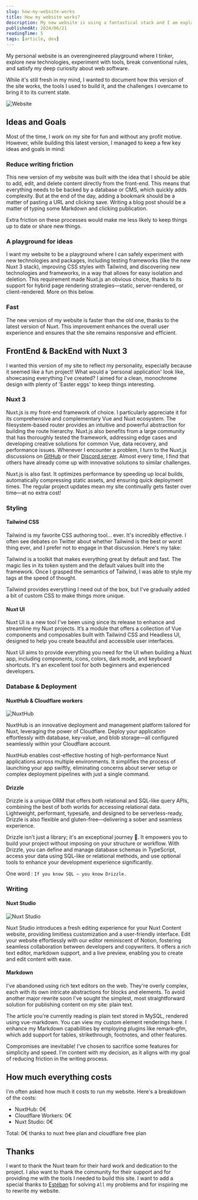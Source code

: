 ```yaml
---
slug: how-my-website-works
title: How my website works?
description: My new website is using a fantastical stack and I am explaining how my playground works
publishedAt: 2024/06/21
readingTime: 5
tags: [article, dev]
---
```


My personal website is an overengineered playground where I tinker, explore new technologies, experiment with tools, break conventional rules, and satisfy my deep curiosity about web software.

While it's still fresh in my mind, I wanted to document how this version of the site works, the tools I used to build it, and the challenges I overcame to bring it to its current state.

![Website](/writings/how-my-website-works/website.png)

## Ideas and Goals

Most of the time, I work on my site for fun and without any profit motive. However, while building this latest version, I managed to keep a few key ideas and goals in mind:

### Reduce writing friction

This new version of my website was built with the idea that I should be able to add, edit, and delete content directly from the front-end. This means that everything needs to be backed by a database or CMS, which quickly adds complexity. But at the end of the day, adding a bookmark should be a matter of pasting a URL and clicking save. Writing a blog post should be a matter of typing some Markdown and clicking publication.

Extra friction on these processes would make me less likely to keep things up to date or share new things.

### A playground for ideas

I want my website to be a playground where I can safely experiment with new technologies and packages, including testing frameworks (like the new Nuxt 3 stack), improving CSS styles with Tailwind, and discovering new technologies and frameworks, in a way that allows for easy isolation and deletion. This requirement made Nuxt.js an obvious choice, thanks to its support for hybrid page rendering strategies—static, server-rendered, or client-rendered. More on this below.

### Fast

The new version of my website is faster than the old one, thanks to the latest version of Nuxt. This improvement enhances the overall user experience and ensures that the site remains responsive and efficient.

## FrontEnd & BackEnd with Nuxt 3

I wanted this version of my site to reflect my personality, especially because it seemed like a fun project! What would a 'personal application' look like, showcasing everything I've created? I aimed for a clean, monochrome design with plenty of 'Easter eggs' to keep things interesting.

### Nuxt 3

Nuxt.js is my front-end framework of choice. I particularly appreciate it for its comprehensive and complementary Vue and Nuxt ecosystem. The filesystem-based router provides an intuitive and powerful abstraction for building the route hierarchy. Nuxt.js also benefits from a large community that has thoroughly tested the framework, addressing edge cases and developing creative solutions for common Vue, data recovery, and performance issues. Whenever I encounter a problem, I turn to the Nuxt.js discussions on [GitHub](https://github.com/nuxt) or their [Discord server](https://go.nuxt.com/discord). Almost every time, I find that others have already come up with innovative solutions to similar challenges.

Nuxt.js is also fast. It optimizes performance by speeding up local builds, automatically compressing static assets, and ensuring quick deployment times. The regular project updates mean my site continually gets faster over time—at no extra cost!

### Styling

#### Tailwind CSS

Tailwind is my favorite CSS authoring tool... ever. It's incredibly effective. I often see debates on Twitter about whether Tailwind is the best or worst thing ever, and I prefer not to engage in that discussion. Here's my take:

Tailwind is a toolkit that makes everything great by default and fast. The magic lies in its token system and the default values built into the framework. Once I grasped the semantics of Tailwind, I was able to style my tags at the speed of thought.

Tailwind provides everything I need out of the box, but I've gradually added a bit of custom CSS to make things more unique.

#### Nuxt UI

Nuxt UI is a new tool I've been using since its release to enhance and streamline my Nuxt projects. It’s a module that offers a collection of Vue components and composables built with Tailwind CSS and Headless UI, designed to help you create beautiful and accessible user interfaces.

Nuxt UI aims to provide everything you need for the UI when building a Nuxt app, including components, icons, colors, dark mode, and keyboard shortcuts. It's an excellent tool for both beginners and experienced developers.

### Database & Deployment

#### NuxtHub & Cloudflare workers

![NuxtHub](/writings/how-my-website-works/nuxt-hub.png)

NuxtHub is an innovative deployment and management platform tailored for Nuxt, leveraging the power of Cloudflare. Deploy your application effortlessly with database, key-value, and blob storage—all configured seamlessly within your Cloudflare account.

NuxtHub enables cost-effective hosting of high-performance Nuxt applications across multiple environments. It simplifies the process of launching your app swiftly, eliminating concerns about server setup or complex deployment pipelines with just a single command.

#### Drizzle

Drizzle is a unique ORM that offers both relational and SQL-like query APIs, combining the best of both worlds for accessing relational data. Lightweight, performant, typesafe, and designed to be serverless-ready, Drizzle is also flexible and gluten-free—delivering a sober and seamless experience.

Drizzle isn't just a library; it's an exceptional journey 🤩. It empowers you to build your project without imposing on your structure or workflow. With Drizzle, you can define and manage database schemas in TypeScript, access your data using SQL-like or relational methods, and use optional tools to enhance your development experience significantly.

One word : `If you know SQL — you know Drizzle.`

### Writing

#### Nuxt Studio

![Nuxt Studio](/writings/how-my-website-works/nuxt-studio.png)

Nuxt Studio introduces a fresh editing experience for your Nuxt Content website, providing limitless customization and a user-friendly interface. Edit your website effortlessly with our editor reminiscent of Notion, fostering seamless collaboration between developers and copywriters. It offers a rich text editor, markdown support, and a live preview, enabling you to create and edit content with ease.

#### Markdown

I've abandoned using rich text editors on the web. They're overly complex, each with its own intricate abstractions for blocks and elements. To avoid another major rewrite soon I've sought the simplest, most straightforward solution for publishing content on my site: plain text.

The article you're currently reading is plain text stored in MySQL, rendered using vue-markdown. You can view my custom element renderings here. I enhance my Markdown capabilities by employing plugins like remark-gfm, which add support for tables, strikethrough, footnotes, and other features.

Compromises are inevitable! I've chosen to sacrifice some features for simplicity and speed. I'm content with my decision, as it aligns with my goal of reducing friction in the writing process.

## How much everything costs

I'm often asked how much it costs to run my website. Here's a breakdown of the costs:

- NuxtHub: 0€
- Cloudflare Workers: 0€
- Nuxt Studio: 0€

Total: 0€ thanks to nuxt free plan and cloudflare free plan

## Thanks

I want to thank the Nuxt team for their hard work and dedication to the project. I also want to thank the community for their support and for providing me with the tools I needed to build this site. I want to add a special thanks to [Estéban](https://x.com/soubiran_) for solving `All` my problems and for inspiring me to rewrite my website.
